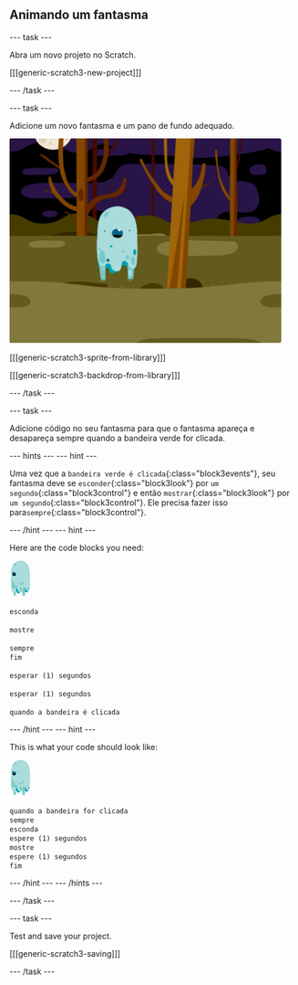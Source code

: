 ## Animando um fantasma

\--- task \---

Abra um novo projeto no Scratch.

[[[generic-scratch3-new-project]]]

\--- /task \---

\--- task \---

Adicione um novo fantasma e um pano de fundo adequado.

![screenshot](images/ghost-ghost.png)

[[[generic-scratch3-sprite-from-library]]]

[[[generic-scratch3-backdrop-from-library]]]

\--- /task \---

\--- task \---

Adicione código no seu fantasma para que o fantasma apareça e desapareça sempre quando a bandeira verde for clicada.

\--- hints \--- \--- hint \---

Uma vez que a `bandeira verde é clicada`{:class="block3events"}, seu fantasma deve se `esconder`{:class="block3look"} por `um segundo`{:class="block3control"} e então `mostrar`{:class="block3look"} por `um segundo`{:class="block3control"}. Ele precisa fazer isso para`sempre`{:class="block3control"}.

\--- /hint \--- \--- hint \---

Here are the code blocks you need:

![ghost-sprite](images/ghost-sprite.png)

```blocks3
esconda

mostre

sempre
fim

esperar (1) segundos

esperar (1) segundos

quando a bandeira é clicada
```

\--- /hint \--- \--- hint \---

This is what your code should look like:

![ghost-sprite](images/ghost-sprite.png)

```blocks3
quando a bandeira for clicada
sempre
esconda
espere (1) segundos
mostre
espere (1) segundos
fim
```

\--- /hint \--- \--- /hints \---

\--- /task \---

\--- task \---

Test and save your project.

[[[generic-scratch3-saving]]]

\--- /task \---